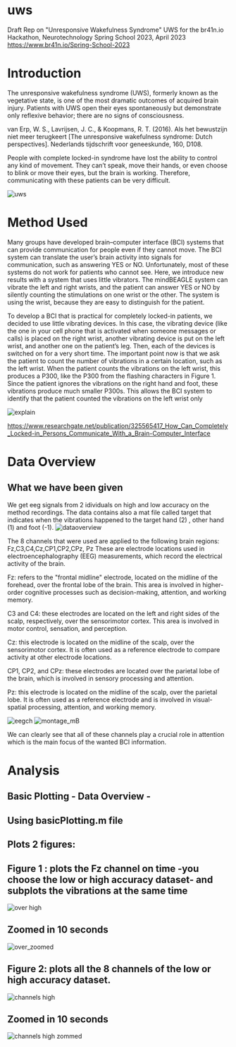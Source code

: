 # uws
Draft Rep on "Unresponsive Wakefulness Syndrome" UWS for the br41n.io Hackathon, Neurotechnology Spring School 2023, April 2023
https://www.br41n.io/Spring-School-2023

# Introduction

The unresponsive wakefulness syndrome (UWS), formerly known as the vegetative state, is one of 
the most dramatic outcomes of acquired brain injury.
Patients with UWS open their eyes spontaneously but demonstrate only 
reflexive behavior; there are no signs of consciousness.

van Erp, W. S., Lavrijsen, J. C., & Koopmans, R. T. (2016). Als het bewustzijn niet meer terugkeert [The unresponsive wakefulness syndrome: Dutch perspectives]. Nederlands tijdschrift voor geneeskunde, 160, D108.


People with complete locked-in syndrome have lost the ability to control
any kind of movement. They can’t speak, move their hands, or even
choose to blink or move their eyes, but the brain is working. Therefore,
communicating with these patients can be very difficult.

![uws](https://user-images.githubusercontent.com/117298723/233794706-83d8b5dd-a5a7-4ad6-b6be-20836b2f017f.png)


# Method Used

Many groups have developed brain–computer interface (BCI) systems that can provide
communication for people even if they cannot move. The BCI system can
translate the user’s brain activity into signals for communication, such as
answering YES or NO. Unfortunately, most of these systems do not work
for patients who cannot see. Here, we introduce new results with a system
that uses little vibrators. The mindBEAGLE system can vibrate the left and
right wrists, and the patient can answer YES or NO by silently counting
the stimulations on one wrist or the other. The system is using the wrist,
because they are easy to distinguish for the patient.

To develop a BCI that is practical for completely locked-in patients, we
decided to use little vibrating devices. In this case, the vibrating device
(like the one in your cell phone that is activated when someone messages
or calls) is placed on the right wrist, another vibrating device is put on the
left wrist, and another one on the patient’s leg. Then,
each of the devices is switched on for a very short time. The important
point now is that we ask the patient to count the number of vibrations in a
certain location, such as the left wrist. When the patient counts the vibrations on the left wrist, this produces a P300, like the P300 from the flashing
characters in Figure 1. Since the patient ignores the vibrations on the right
hand and foot, these vibrations produce much smaller P300s. This allows the BCI system to identify that the patient counted the vibrations on the
left wrist only

![explain](https://user-images.githubusercontent.com/117298723/233794934-aa567e69-904c-4a4a-a2e3-d0204e9ac3a8.png)


https://www.researchgate.net/publication/325565417_How_Can_Completely_Locked-in_Persons_Communicate_With_a_Brain-Computer_Interface

# Data Overview

##       What we have been given

We get eeg signals from 2 idividuals on high and low accuracy on the method recordings.
The data contains also a mat file called target that indicates when the vibrations happened to the target hand (2) , other hand (1) and foot (-1).
![dataoverview](https://user-images.githubusercontent.com/117298723/233794515-2f612fea-c5f4-46cb-be39-8f1e847e426b.png)


The 8 channels that were used are applied to the following brain regions: Fz,C3,C4,Cz,CP1,CP2,CPz, Pz
These are electrode locations used in electroencephalography (EEG) measurements, which record the electrical activity of the brain.

Fz: refers to the "frontal midline" electrode, located on the midline of the forehead, over the frontal lobe of the brain. This area is involved in higher-order cognitive processes such as decision-making, attention, and working memory.

C3 and C4: these electrodes are located on the left and right sides of the scalp, respectively, over the sensorimotor cortex. This area is involved in motor control, sensation, and perception.

Cz: this electrode is located on the midline of the scalp, over the sensorimotor cortex. It is often used as a reference electrode to compare activity at other electrode locations.

CP1, CP2, and CPz: these electrodes are located over the parietal lobe of the brain, which is involved in sensory processing and attention.

Pz: this electrode is located on the midline of the scalp, over the parietal lobe. It is often used as a reference electrode and is involved in visual-spatial processing, attention, and working memory.


![eegch](https://user-images.githubusercontent.com/117298723/233794427-86db8c49-cb2d-4ccd-bb01-7680782daeb4.png)
![montage_mB](https://user-images.githubusercontent.com/117298723/233794475-d92a3050-4c10-4170-bd56-766100f6dc40.png)


We can clearly see that all of these channels play a crucial role in attention which is the main focus of the wanted BCI information. 

# Analysis

## Basic Plotting - Data Overview -
## Using basicPlotting.m file

## Plots 2 figures:
## Figure 1 : plots the Fz channel on time -you choose the low or high  accuracy dataset- and subplots the vibrations at the same time


![over high](https://user-images.githubusercontent.com/117298723/233799410-382a2d73-8fd9-4aa1-b64b-105901a86865.png)

## Zoomed in 10 seconds
![over_zoomed](https://user-images.githubusercontent.com/117298723/233799421-5dd7d18d-ed4f-439d-b887-8e8de74a9119.png)

## Figure 2: plots all the 8 channels of the low or high accuracy dataset.
![channels high](https://user-images.githubusercontent.com/117298723/233799478-4e7610c7-fdfa-4cf5-bb09-463de1f66324.png)

## Zoomed in 10 seconds
![channels high zommed](https://user-images.githubusercontent.com/117298723/233799483-f032fa1f-88c3-4d81-a89c-7bf1f89f448e.png)

